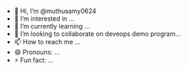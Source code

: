 - 👋 Hi, I’m @muthusamy0624
- 👀 I’m interested in ...
- 🌱 I’m currently learning ...
- 💞️ I’m looking to collaborate on deveops demo program...
- 📫 How to reach me ...
- 😄 Pronouns: ...
- ⚡ Fun fact: ...

<!---
muthusamy0624/muthusamy0624 is a ✨ special ✨ repository because its `README.md` (this file) appears on your GitHub profile.
You can click the Preview link to take a look at your changes.
--->
